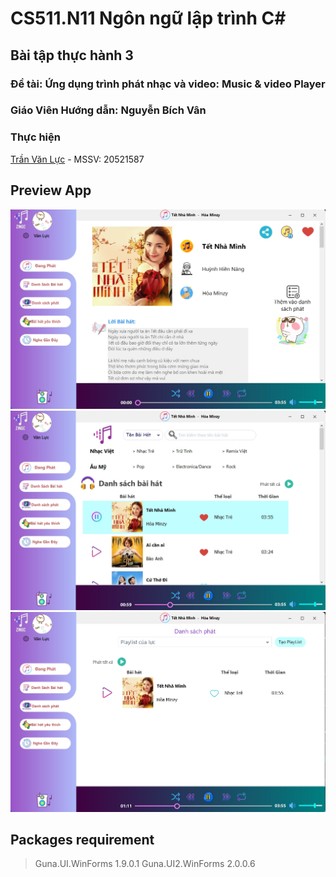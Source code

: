 # CS511.N11 Ngôn ngữ lập trình C#
## Bài tập thực hành 3 
### Đề tài: Ứng dụng trình phát nhạc và video: Music & video Player 
### Giáo Viên Hướng dẫn: Nguyễn Bích Vân
### Thực hiện
[Trần Văn Lực](https://github.com/VanlucCS)      - MSSV: 20521587

## Preview App 
![Preview](Image/preview1.jpg)
![Preview](Image/preview2.jpg)
![Preview](Image/preview3.jpg)
## Packages requirement
> Guna.UI.WinForms 1.9.0.1
> Guna.UI2.WinForms 2.0.0.6
